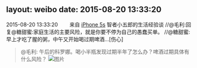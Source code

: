 layout: weibo
date: 2015-08-20 13:33:20
---
<meta name="referrer" content="no-referrer" />

2015-08-20 13:33:20  &nbsp;&nbsp;&nbsp;&nbsp;&nbsp;&nbsp; 来自 <a href="sinaweibo://customweibosource" rel="nofollow">iPhone 5s</a>
智者小五郎的生活经验谈 //@毛利:回复@糖甜蜜:家庭生活的主要风险，就是你要不停为自己的愚蠢买单。 //@糖甜蜜:早上才吃了腥的粥，中午又开始喝过期啤酒…[伤心]
>  @毛利: 午后的科罗娜。喝小半瓶发现过期半年了怎么办？啤酒过期具体有什么风险？ ​​​
>  ![图片](https://ww2.sinaimg.cn/large/5ff5f0fegw1ev8yzxrixuj20yi0pwahv.jpg)
